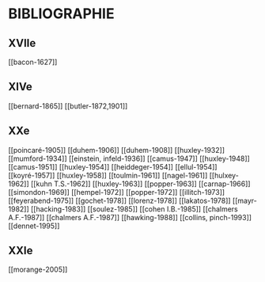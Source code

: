 # BIBLIOGRAPHIE
## XVIIe
[[bacon-1627]]
## XIVe
[[bernard-1865]]
[[butler-1872,1901]]
## XXe
[[poincaré-1905]]
[[duhem-1906]]
[[duhem-1908]]
[[huxley-1932]]
[[mumford-1934]]
[[einstein, infeld-1936]]
[[camus-1947]]
[[huxley-1948]]
[[camus-1951]]
[[huxley-1954]]
[[heiddeger-1954]]
[[ellul-1954]]
[[koyré-1957]]
[[huxley-1958]]
[[toulmin-1961]]
[[nagel-1961]]
[[hulxey-1962]]
[[kuhn T.S.-1962]]
[[huxley-1963]]
[[popper-1963]]
[[carnap-1966]]
[[simondon-1969]]
[[hempel-1972]]
[[popper-1972]]
[[illitch-1973]]
[[feyerabend-1975]]
[[gochet-1978]]
[[lorenz-1978]]
[[lakatos-1978]]
[[mayr-1982]]
[[hacking-1983]]
[[soulez-1985]]
[[cohen I.B.-1985]]
[[chalmers A.F.-1987]]
[[chalmers A.F.-1987]]
[[hawking-1988]]
[[collins, pinch-1993]]
[[dennet-1995]]
## XXIe
[[morange-2005]]






